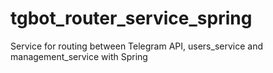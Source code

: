 # tgbot_router_service_spring
Service for routing between Telegram API, users_service and management_service with Spring
